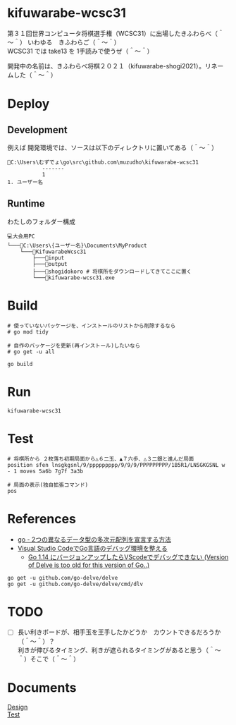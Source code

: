 # kifuwarabe-wcsc31

第３１回世界コンピュータ将棋選手権（WCSC31）に出場したきふわらべ（＾～＾） いわゆる　きふわらご（＾～＾）  
WCSC31 では take13 を 1手読みで使うぜ（＾～＾）  

開発中の名前は、きふわらべ将棋２０２１（kifuwarabe-shogi2021）。リネームした（＾～＾）  

# Deploy

## Development

例えば 開発環境では、ソースは以下のディレクトリに置いてある（＾～＾）  

```
📂C:\Users\むずでょ\go\src\github.com\muzudho\kifuwarabe-wcsc31  
           -------
           1
1. ユーザー名
```

## Runtime

わたしのフォルダー構成

```plain
💻大会用PC
└───📂C:\Users\{ユーザー名}\Documents\MyProduct
    └───📂KifuwarabeWcsc31
        ├───📂input
        ├───📂output
        ├───📂shogidokoro # 将棋所をダウンロードしてきてここに置く
        └───📄kifuwarabe-wcsc31.exe
```

# Build

```shell
# 使っていないパッケージを、インストールのリストから削除するなら
# go mod tidy

# 自作のパッケージを更新(再インストール)したいなら
# go get -u all

go build
```

# Run

```shell
kifuwarabe-wcsc31
```

# Test

```shell
# 将棋所から ２枚落ち初期局面から△６二玉、▲７六歩、△３二銀と進んだ局面
position sfen lnsgkgsnl/9/ppppppppp/9/9/9/PPPPPPPPP/1B5R1/LNSGKGSNL w - 1 moves 5a6b 7g7f 3a3b

# 局面の表示(独自拡張コマンド)
pos
```

# References

* [go - 2つの異なるデータ型の多次元配列を宣言する方法](https://cloud6.net/so/go/977771)
* [Visual Studio CodeでGo言語のデバッグ環境を整える](https://qiita.com/momotaro98/items/7fbcad57a9d8488fe999)
  * [Go 1.14 にバージョンアップしたらVScodeでデバッグできない (Version of Delve is too old for this version of Go..)](https://madadou.info/2020/07/31/post-2108/)

```shell
go get -u github.com/go-delve/delve
go get -u github.com/go-delve/delve/cmd/dlv
```

# TODO

* [ ] 長い利きボードが、相手玉を王手したかどうか　カウントできるだろうか（＾～＾）？  
利きが伸びるタイミング、利きが遮られるタイミングがあると思う（＾～＾）そこで（＾～＾）

# Documents

[Design](./doc/design.md)  
[Test](./doc/test.md)  
